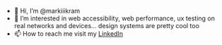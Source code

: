 - 👋 Hi, I’m @markiiikram
- 👀 I’m interested in web accessibility, web performance, ux testing on real networks and devices... design systems are pretty cool too
- 📫 How to reach me visit my [LinkedIn](https://www.linkedin.com/in/markisveen/)

<!---
markiiikram/markiiikram is a ✨ special ✨ repository because its `README.md` (this file) appears on your GitHub profile.
You can click the Preview link to take a look at your changes.
--->
